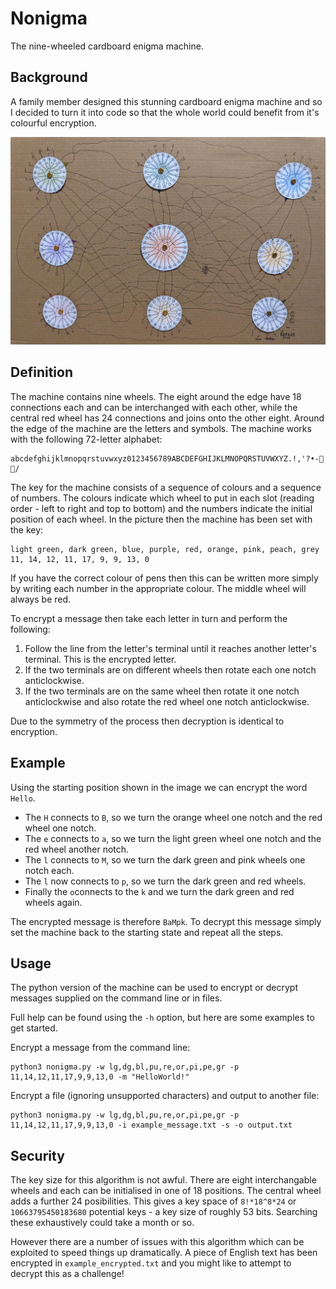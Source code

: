 # Nonigma

The nine-wheeled cardboard enigma machine.

## Background

A family member designed this stunning cardboard enigma machine and so I decided to turn it into code so that the whole world could benefit from it's colourful encryption.

![Cardboard Nonigma Machine](cardboard-nonigma.jpg)

## Definition

The machine contains nine wheels. The eight around the edge have 18 connections each and can be interchanged with each other, while the central red wheel has 24 connections and joins onto the other eight. Around the edge of the machine are the letters and symbols. The machine works with the following 72-letter alphabet:

```
abcdefghijklmnopqrstuvwxyz0123456789ABCDEFGHIJKLMNOPQRSTUVWXYZ.!,'?•-🙂🙁/
```

The key for the machine consists of a sequence of colours and a sequence of numbers. The colours indicate which wheel to put in each slot (reading order - left to right and top to bottom) and the numbers indicate the initial position of each wheel. In the picture then the machine has been set with the key:

```
light green, dark green, blue, purple, red, orange, pink, peach, grey
11, 14, 12, 11, 17, 9, 9, 13, 0
```

If you have the correct colour of pens then this can be written more simply by writing each number in the appropriate colour. The middle wheel will always be red.

To encrypt a message then take each letter in turn and perform the following:
1. Follow the line from the letter's terminal until it reaches another letter's terminal. This is the encrypted letter.
2. If the two terminals are on different wheels then rotate each one notch anticlockwise.
3. If the two terminals are on the same wheel then rotate it one notch anticlockwise and also rotate the red wheel one notch anticlockwise.

Due to the symmetry of the process then decryption is identical to encryption.

## Example

Using the starting position shown in the image we can encrypt the word `Hello`.

* The `H` connects to `B`, so we turn the orange wheel one notch and the red wheel one notch.
* The `e` connects to `a`, so we turn the light green wheel one notch and the red wheel another notch.
* The `l` connects to `M`, so we turn the dark green and pink wheels one notch each.
* The `l` now connects to `p`, so we turn the dark green and red wheels.
* Finally the `o`connects to the `k` and we turn the dark green and red wheels again.

The encrypted message is therefore `BaMpk`. To decrypt this message simply set the machine back to the starting state and repeat all the steps.

## Usage

The python version of the machine can be used to encrypt or decrypt messages supplied on the command line or in files.

Full help can be found using the `-h` option, but here are some examples to get started.

Encrypt a message from the command line:
```
python3 nonigma.py -w lg,dg,bl,pu,re,or,pi,pe,gr -p 11,14,12,11,17,9,9,13,0 -m "HelloWorld!"
```

Encrypt a file (ignoring unsupported characters) and output to another file:
```
python3 nonigma.py -w lg,dg,bl,pu,re,or,pi,pe,gr -p 11,14,12,11,17,9,9,13,0 -i example_message.txt -s -o output.txt
```

## Security

The key size for this algorithm is not awful. There are eight interchangable wheels and each can be initialised in one of 18 positions. The central wheel adds a further 24 posibilities. This gives a key space of `8!*18^8*24` or `10663795450183680` potential keys - a key size of roughly 53 bits. Searching these exhaustively could take a month or so.

However there are a number of issues with this algorithm which can be exploited to speed things up dramatically. A piece of English text has been encrypted in `example_encrypted.txt` and you might like to attempt to decrypt this as a challenge!
